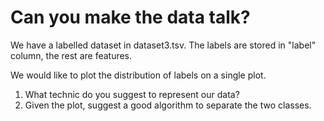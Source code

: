 # Can you make the data talk?

We have a labelled dataset in dataset3.tsv. The labels are stored in "label" column, the rest are features.

We would like to plot the distribution of labels on a single plot.
1) What technic do you suggest to represent our data?
2) Given the plot, suggest a good algorithm to separate the two classes.
